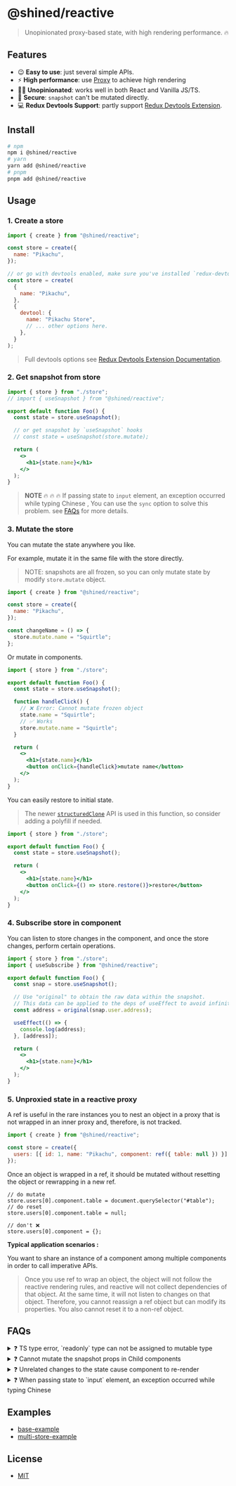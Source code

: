 # @shined/reactive

> Unopinionated proxy-based state, with high rendering performance. 🔥

## Features

- 😉 **Easy to use**: just several simple APIs.
- ⚡️ **High performance**: use [Proxy](https://developer.mozilla.org/zh-CN/docs/Web/JavaScript/Reference/Global_Objects/Proxy) to achieve high rendering
- 🏄‍♂️ **Unopinionated**: works well in both React and Vanilla JS/TS.
- 🔐 **Secure**: `snapshot` can't be mutated directly.
- 💻 **Redux Devtools Support**: partly support [Redux Devtools Extension](https://github.com/reduxjs/redux-devtools#redux-devtools).

## Install

```bash
# npm
npm i @shined/reactive
# yarn
yarn add @shined/reactive
# pnpm
pnpm add @shined/reactive
```

## Usage

### 1. Create a store

```jsx
import { create } from "@shined/reactive";

const store = create({
  name: "Pikachu",
});

// or go with devtools enabled, make sure you've installed `redux-devtools-extension`
const store = create(
  {
    name: "Pikachu",
  },
  {
    devtool: {
      name: "Pikachu Store",
      // ... other options here.
    },
  }
);
```

> Full devtools options see [Redux Devtools Extension Documentation](https://github.com/reduxjs/redux-devtools/blob/main/extension/docs/API/Arguments.md#options).

### 2. Get snapshot from store

```jsx
import { store } from "./store";
// import { useSnapshot } from "@shined/reactive";

export default function Foo() {
  const state = store.useSnapshot();

  // or get snapshot by `useSnapshot` hooks
  // const state = useSnapshot(store.mutate);

  return (
    <>
      <h1>{state.name}</h1>
    </>
  );
}
```

> **NOTE** 🔥 🔥 🔥 If passing state to `input` element, an exception occurred while typing Chinese , You can use the `sync` option to solve this problem. see [FAQs](#FAQs) for more details.

### 3. Mutate the store

You can mutate the state anywhere you like.

For example, mutate it in the same file with the store directly.

> NOTE: snapshots are all frozen, so you can only mutate state by modify `store.mutate` object.

```jsx
import { create } from "@shined/reactive";

const store = create({
  name: "Pikachu",
});

const changeName = () => {
  store.mutate.name = "Squirtle";
};
```

Or mutate in components.

```jsx
import { store } from "./store";

export default function Foo() {
  const state = store.useSnapshot();

  function handleClick() {
    // ❌ Error: Cannot mutate frozen object
    state.name = "Squirtle";
    // ✅ Works
    store.mutate.name = "Squirtle";
  }

  return (
    <>
      <h1>{state.name}</h1>
      <button onClick={handleClick}>mutate name</button>
    </>
  );
}
```

You can easily restore to initial state.

> The newer [`structuredClone`](https://developer.mozilla.org/en-US/docs/Web/API/structuredClone) API is used in this function, so consider adding a polyfill if needed.

```jsx
import { store } from "./store";

export default function Foo() {
  const state = store.useSnapshot();

  return (
    <>
      <h1>{state.name}</h1>
      <button onClick={() => store.restore()}>restore</button>
    </>
  );
}
```

### 4. Subscribe store in component

You can listen to store changes in the component, and once the store changes, perform certain operations.

```jsx
import { store } from "./store";
import { useSubscribe } from "@shined/reactive";

export default function Foo() {
  const snap = store.useSnapshot();

  // Use "original" to obtain the raw data within the snapshot.
  // This data can be applied to the deps of useEffect to avoid infinite execution of useEffect.
  const address = original(snap.user.address);

  useEffect(() => {
    console.log(address);
  }, [address]);

  return (
    <>
      <h1>{state.name}</h1>
    </>
  );
}
```

### 5. Unproxied state in a reactive proxy

A ref is useful in the rare instances you to nest an object in a proxy that is not wrapped in an inner proxy and, therefore, is not tracked.

```jsx
import { create } from "@shined/reactive";

const store = create({
  users: [{ id: 1, name: "Pikachu", component: ref({ table: null }) }],
});
```

Once an object is wrapped in a ref, it should be mutated without resetting the object or rewrapping in a new ref.

```tsx
// do mutate
store.users[0].component.table = document.querySelector("#table");
// do reset
store.users[0].component.table = null;

// don't ❌
store.users[0].component = {};
```

**Typical application scenarios :**

You want to share an instance of a component among multiple components in order to call imperative APIs.

> Once you use ref to wrap an object, the object will not follow the reactive rendering rules, and reactive will not collect dependencies of that object. At the same time, it will not listen to changes on that object. Therefore, you cannot reassign a ref object but can modify its properties. You also cannot reset it to a non-ref object.

## FAQs

<details>
<summary>❓ TS type error, `readonly` type can not be assigned to mutable type</summary>

This error commonly occurs when using [shineout](https://github.com/sheinsight/shineout), [antd](https://github.com/ant-design/ant-design) or other UI component libraries and passing the `snapshot` to the component props, but the props type can not accept `readonly` type.

To resolve this type issue, add following line to your **global types file**, such as `global.d.ts` or others, and you can head to [PR#8](https://github.com/sheinsight/reactive/pull/8) for more details.

```ts
// add this typescript `triple-slash directive` to hack type
/// <reference types="@shined/reactive/hack-remove-readonly" />
```

</details>

<details>
<summary>❓ Cannot mutate the snapshot props in Child components</summary>

The React philosophy is that **props should be immutable and top-down**. So, in principle, you should **NOT** change the props value inside components.

However, if you do need to do this for reasons such as high historical legacy, migration costs and others like these, you can use the following hook to address it, but it is **NOT** recommended to use it widely.

```tsx
import { useEffect, useReducer } from "react";
import { subscribe } from "@shined/reactive";

type PlainObject = Record<PropertyKey, unknown>;

// in TS, if you use JS, you may need to eliminate the type
const useMutableState = <T extends PlainObject>(proxyObj: T) => {
  const [, forceUpdate] = useReducer((c: number) => c + 1, 0);
  useEffect(() => subscribe(proxyObj, forceUpdate), [proxyObj]);
  return proxyObject as T;
};

export function Foo(props) {
  // use `useMutableState` to get mutable state instead of `useSnapshot`
  const mutableState = useMutableState(store.mutate);

  // `ChangePropsInside` will change the props value
  return <ChangePropsInside props={mutableState} />;
}
```

</details>

<details>
<summary>❓ Unrelated changes to the state cause component to re-render</summary>

It's intentional, which means it "uses" the entire snapshot object, and will trigger re-render if any changes to state.

```js
// trigger re-render when any state changes
const snapshot = store.useSnapshot();
// same as above
store.useSnapshot();
```

If you don't need this feature, you should **explicitly** access the properties you need.

```js
// this will only trigger re-render when `name` changes.
const snapshot = store.useSnapshot();
snapshot.name; // use `.name` latter.

// same as above
const { name } = store.useSnapshot();
// same as above
const name = useSnapshot(store.mutate.name);
```

</details>

<details>
<summary>❓ When passing state to `input` element, an exception occurred while typing Chinese</summary>

State mutations are batched synchronously by default before triggering re-render to optimize rendering. If you want to disable it (such as consumed by `<input>` element), you can set `sync` option to `true` when creating snapshot to avoid this issue.

```tsx
const snapshot = store.useSnapshot({ sync: true });
```

</details>

## Examples

- [base-example](https://stackblitz.com/edit/vitejs-vite-zli31f?file=src%2Fmain.tsx)
- [multi-store-example](https://stackblitz.com/edit/vitejs-vite-n5azuk?file=src%2Fmain.tsx)

## License

- [MIT](./LICENSE)
